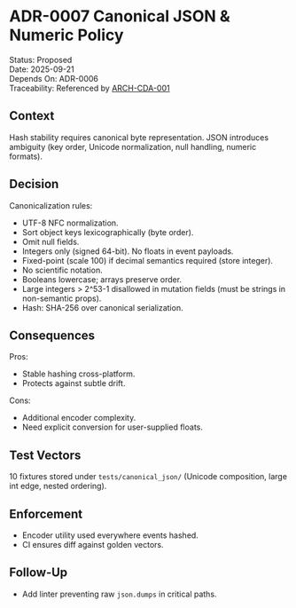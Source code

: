 # ADR-0007 Canonical JSON & Numeric Policy

Status: Proposed  
Date: 2025-09-21  
Depends On: ADR-0006  
Traceability: Referenced by [ARCH-CDA-001](../architecture/ARCH-CDA-001-campaign-data-architecture.md)

## Context
Hash stability requires canonical byte representation. JSON introduces ambiguity (key order, Unicode normalization, null handling, numeric formats).

## Decision
Canonicalization rules:
- UTF-8 NFC normalization.
- Sort object keys lexicographically (byte order).
- Omit null fields.
- Integers only (signed 64-bit). No floats in event payloads.
- Fixed-point (scale 100) if decimal semantics required (store integer).
- No scientific notation.
- Booleans lowercase; arrays preserve order.
- Large integers > 2^53-1 disallowed in mutation fields (must be strings in non-semantic props).
- Hash: SHA-256 over canonical serialization.

## Consequences
Pros:
- Stable hashing cross-platform.
- Protects against subtle drift.

Cons:
- Additional encoder complexity.
- Need explicit conversion for user-supplied floats.

## Test Vectors
10 fixtures stored under `tests/canonical_json/` (Unicode composition, large int edge, nested ordering).

## Enforcement
- Encoder utility used everywhere events hashed.
- CI ensures diff against golden vectors.

## Follow-Up
- Add linter preventing raw `json.dumps` in critical paths.
